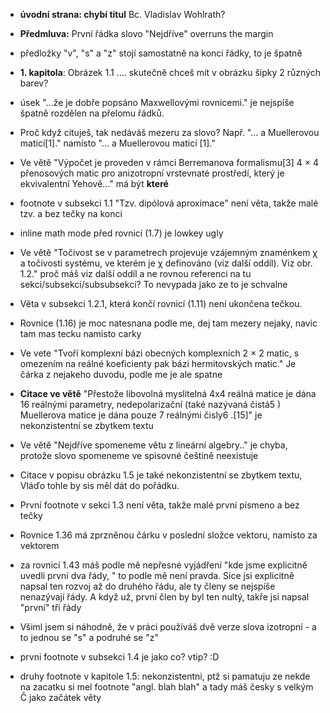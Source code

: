 - **úvodní strana: chybí titul** Bc. Vladislav Wohlrath?
- **Předmluva:** První řádka slovo "Nejdříve" overruns the margin
- předložky "v", "s" a "z" stojí samostatně na konci řádky, to je špatně
- **1. kapitola**: Obrázek 1.1 .... skutečně chceš mít v obrázku šipky 2 různých barev?
- úsek "...že je dobře popsáno Maxwellovými rovnicemi." je nejspíše špatně rozdělen na přelomu řádků.
- Proč když cituješ, tak nedáváš mezeru za slovo? Např. "... a Muellerovou maticí[1]." namísto "... a Muellerovou maticí [1]."
- Ve větě "Výpočet je proveden v rámci Berremanova
formalismu[3] 4 × 4 přenosových matic pro anizotropní vrstevnaté prostředí,
který je ekvivalentní Yehově..." má být **které**
- footnote v subsekci 1.1 "Tzv. dipólová aproximace" není věta, takže malé tzv. a bez tečky na konci
- inline math mode před rovnicí (1.7) je lowkey ugly 
-  Ve větě "Točivost se v parametrech projevuje vzájemným znaménkem χ a točivosti
systému, ve kterém je χ definováno (viz další oddíl). Viz obr. 1.2." proč máš viz další oddíl a ne rovnou referenci na tu sekci/subsekci/subsubsekci? To nevypada jako ze to je schvalne

-  Věta v subsekci 1.2.1, která končí rovnicí (1.11) není ukončena tečkou.
- Rovnice (1.16) je moc natesnana podle me, dej tam mezery nejaky, navic tam mas tecku namisto carky
- Ve vete "Tvoří komplexní bázi obecných komplexních 2 × 2 matic, s omezením na
reálné koeficienty pak bázi hermitovských matic." Je čárka z nejakeho duvodu, podle me je ale spatne

- **Citace ve větě** "Přestože libovolná
myslitelná 4x4 reálná matice je dána 16 reálnými parametry, nedepolarizační
(také nazývaná čistá5
) Muellerova matice je dána pouze 7 reálnými čisly6
.[15]" je nekonzistentní se zbytkem textu

- Ve větě "Nejdříve spomeneme větu z lineární algebry.." je chyba, protože slovo spomeneme ve spisovné češtině neexistuje
- Citace v popisu obrázku 1.5 je také nekonzistentní se zbytkem textu, Vláďo tohle by sis měl dát do pořádku.
- První footnote v sekci 1.3 není věta, takže malé první písmeno a bez tečky
- Rovnice 1.36 má zprzněnou čárku v poslední složce vektoru, namísto za vektorem
- za rovnicí 1.43 máš podle mě nepřesné vyjádření "kde jsme explicitně uvedli první dva řády, " to podle mě není pravda. Sice jsi explicitně napsal ten rozvoj až do druhého řádu, ale ty členy se nejspíše nenazývají řády. A když už, první člen by byl ten nultý, takře jsi napsal "první" tři řády
- Všiml jsem si náhodně, že v práci používáš dvě verze slova izotropní - a to jednou se "s" a podruhé se "z"
- prvni footnote v subsekci 1.4 je jako co? vtip? :D
- druhy footnote v kapitole 1.5: nekonzistentni, ptž si pamatuju ze nekde na zacatku si mel footnote "angl. blah blah" a tady máš česky s velkým Č jako začátek věty
